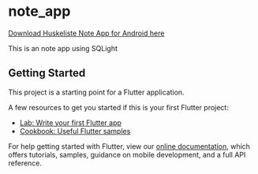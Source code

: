 # note_app

[Download Huskeliste Note App for Android here](https://play.google.com/store/apps/details?id=com.ahmad.wajid.flutter_app)

This is an note app using SQLight

## Getting Started

This project is a starting point for a Flutter application.

A few resources to get you started if this is your first Flutter project:

- [Lab: Write your first Flutter app](https://flutter.io/docs/get-started/codelab)
- [Cookbook: Useful Flutter samples](https://flutter.io/docs/cookbook)

For help getting started with Flutter, view our 
[online documentation](https://flutter.io/docs), which offers tutorials, 
samples, guidance on mobile development, and a full API reference.
